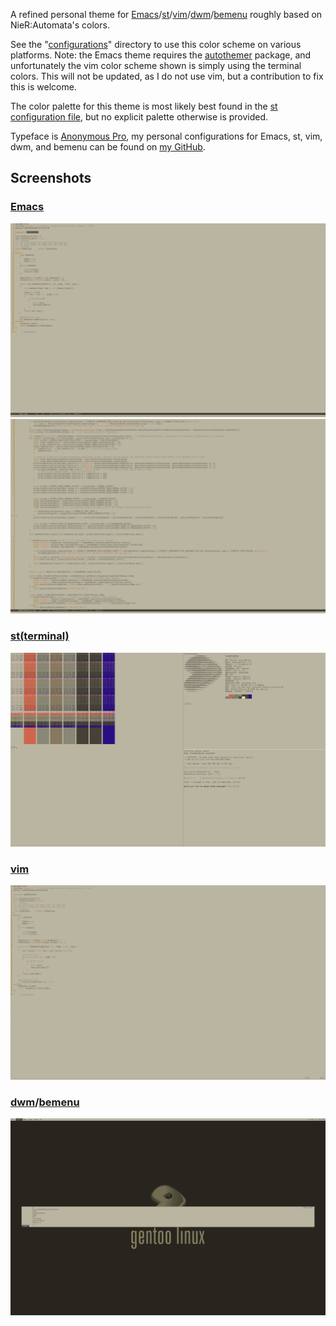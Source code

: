 A refined personal theme for [Emacs](https://www.gnu.org/software/emacs/)/[st](https://st.suckless.org/)/[vim](https://github.com/vim/vim)/[dwm](https://dwm.suckless.org/)/[bemenu](https://github.com/Cloudef/bemenu) roughly based on NieR:Automata's colors.

See the "[configurations](https://github.com/merrittlj/automata-theme/tree/master/configurations)" directory to use this color scheme on various platforms. Note: the Emacs theme requires the [autothemer](https://github.com/jasonm23/autothemer) package, and unfortunately the vim color scheme shown is simply using the terminal colors. This will not be updated, as I do not use vim, but a contribution to fix this is welcome.

The color palette for this theme is most likely best found in the [st configuration file](https://github.com/merrittlj/automata-theme/blob/master/configurations/st-automata-theme.h), but no explicit palette otherwise is provided.

Typeface is [Anonymous Pro](https://www.marksimonson.com/fonts/view/anonymous-pro), my personal configurations for Emacs, st, vim, dwm, and bemenu can be found on [my GitHub](https://github.com/merrittlj?tab=repositories).

Screenshots
-----------

### [Emacs](https://www.gnu.org/software/emacs/)
![Emacs theme picture 1](https://github.com/merrittlj/automata-theme/blob/84543c7c72e825c42eca221ac0fc493299d1963a/images/emacs.png)
![Emacs theme picture 2](https://github.com/merrittlj/automata-theme/blob/036fc1bdc4557b7c846fa03aaf01353f5aa86a8d/images/emacs2.png)

### [st(terminal)](https://st.suckless.org/)
![st theme](https://github.com/merrittlj/automata-theme/blob/84543c7c72e825c42eca221ac0fc493299d1963a/images/terminal.png)

### [vim](https://github.com/vim/vim)
![vim theme](https://github.com/merrittlj/automata-theme/blob/84543c7c72e825c42eca221ac0fc493299d1963a/images/vim.png)

### [dwm](https://dwm.suckless.org/)/[bemenu](https://github.com/Cloudef/bemenu)
![dwm and bemenu theme](https://github.com/merrittlj/automata-theme/blob/84543c7c72e825c42eca221ac0fc493299d1963a/images/dwm-bemenu.png)